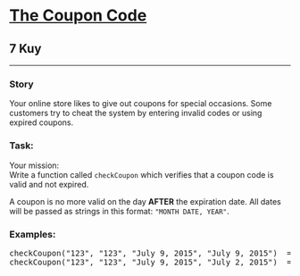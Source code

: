 <h1><a href="https://www.codewars.com/kata/539de388a540db7fec000642">The Coupon Code</a></h1>
<h2>7 Kuy</h2>
<hr>
<h3>Story</h3>
<p>Your online store likes to give out coupons for special occasions. 
Some customers try to cheat the system by entering invalid codes or using expired coupons.</p>
<h3>Task:</h3>
<p>Your mission:<br>
Write a function called <code>checkCoupon</code> which verifies that a coupon code is valid and not expired.</p>
<p>A coupon is no more valid on the day <strong>AFTER</strong> the expiration date. 
All dates will be passed as strings in this format: <code>"MONTH DATE, YEAR"</code>.</p>
<h3>Examples:</h3>
<pre>
checkCoupon("123", "123", "July 9, 2015", "July 9, 2015")  ===  true
checkCoupon("123", "123", "July 9, 2015", "July 2, 2015")  ===  false
</pre>